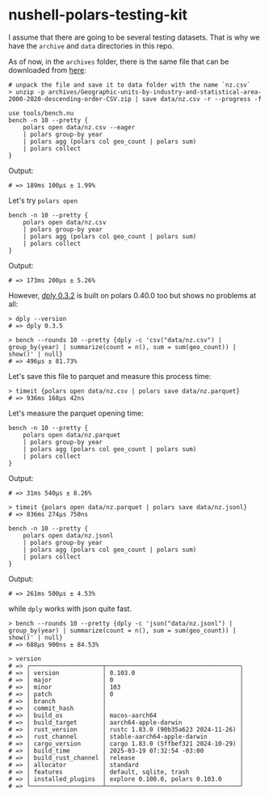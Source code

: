 # nushell-polars-testing-kit

I assume that there are going to be several testing datasets. That is why we have the `archive` and `data` directories in this repo.

As of now, in the `archives` folder, there is the same file that can be downloaded from [here](https://www.stats.govt.nz/assets/Uploads/New-Zealand-business-demography-statistics/New-Zealand-business-demography-statistics-At-February-2020/Download-data/Geographic-units-by-industry-and-statistical-area-2000-2020-descending-order-CSV.zip):

```nu no-run
# unpack the file and save it to data folder with the name `nz.csv`
> unzip -p archives/Geographic-units-by-industry-and-statistical-area-2000-2020-descending-order-CSV.zip | save data/nz.csv -r --progress -f
```

```nushell
use tools/bench.nu
bench -n 10 --pretty {
    polars open data/nz.csv --eager
    | polars group-by year
    | polars agg (polars col geo_count | polars sum)
    | polars collect
}
```

Output:

```
# => 189ms 100µs ± 1.99%
```

Let's try `polars open`

```nushell
bench -n 10 --pretty {
    polars open data/nz.csv
    | polars group-by year
    | polars agg (polars col geo_count | polars sum)
    | polars collect
}
```

Output:

```
# => 173ms 200µs ± 5.26%
```

However, [dply 0.3.2](https://github.com/vincev/dply-rs/commit/13f5bab1132d39569ee183b22b2e6e9a679235f9) is built on polars 0.40.0 too but shows no problems at all:

```nushell
> dply --version
# => dply 0.3.5

> bench --rounds 10 --pretty {dply -c 'csv("data/nz.csv") | group_by(year) | summarize(count = n(), sum = sum(geo_count)) | show()' | null}
# => 496µs ± 81.73%
```

Let's save this file to parquet and measure this process time:

```nu
> timeit {polars open data/nz.csv | polars save data/nz.parquet}
# => 936ms 168µs 42ns
```

Let's measure the parquet opening time:

```nu
bench -n 10 --pretty {
    polars open data/nz.parquet
    | polars group-by year
    | polars agg (polars col geo_count | polars sum)
    | polars collect
}
```

Output:

```
# => 31ms 540µs ± 8.26%
```

```nu
> timeit {polars open data/nz.parquet | polars save data/nz.jsonl}
# => 836ms 274µs 750ns
```

```nu
bench -n 10 --pretty {
    polars open data/nz.jsonl
    | polars group-by year
    | polars agg (polars col geo_count | polars sum)
    | polars collect
}
```

Output:

```
# => 261ms 500µs ± 4.53%
```

while `dply` works with json quite fast.

```nu
> bench --rounds 10 --pretty {dply -c 'json("data/nz.jsonl") | group_by(year) | summarize(count = n(), sum = sum(geo_count)) | show()' | null}
# => 688µs 900ns ± 84.53%
```

```nu
> version
# => ╭────────────────────┬─────────────────────────────────────╮
# => │ version            │ 0.103.0                             │
# => │ major              │ 0                                   │
# => │ minor              │ 103                                 │
# => │ patch              │ 0                                   │
# => │ branch             │                                     │
# => │ commit_hash        │                                     │
# => │ build_os           │ macos-aarch64                       │
# => │ build_target       │ aarch64-apple-darwin                │
# => │ rust_version       │ rustc 1.83.0 (90b35a623 2024-11-26) │
# => │ rust_channel       │ stable-aarch64-apple-darwin         │
# => │ cargo_version      │ cargo 1.83.0 (5ffbef321 2024-10-29) │
# => │ build_time         │ 2025-03-19 07:32:54 -03:00          │
# => │ build_rust_channel │ release                             │
# => │ allocator          │ standard                            │
# => │ features           │ default, sqlite, trash              │
# => │ installed_plugins  │ explore 0.100.0, polars 0.103.0     │
# => ╰────────────────────┴─────────────────────────────────────╯
```
